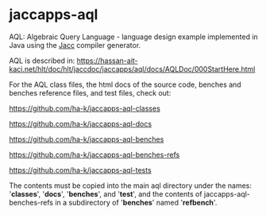 # jaccapps-aql
AQL: Algebraic Query Language - language design example implemented in Java using the [Jacc](https://hassan-ait-kaci.net/hlt/doc/hlt/jaccdoc/000_START_HERE.html) compiler generator.

AQL is described in: https://hassan-ait-kaci.net/hlt/doc/hlt/jaccdoc/jaccapps/aql/docs/AQLDoc/000StartHere.html

For the AQL class files, the html docs of the source code, benches and benches reference files, and test files, check out:

https://github.com/ha-k/jaccapps-aql-classes

https://github.com/ha-k/jaccapps-aql-docs

https://github.com/ha-k/jaccapps-aql-benches

https://github.com/ha-k/jaccapps-aql-benches-refs

https://github.com/ha-k/jaccapps-aql-tests

The contents must be copied into the main aql directory under the names: '**classes**', '**docs**', '**benches**', and '**test**', and the contents of jaccapps-aql-benches-refs in a subdirectory of '**benches**' named '**refbench**'.
